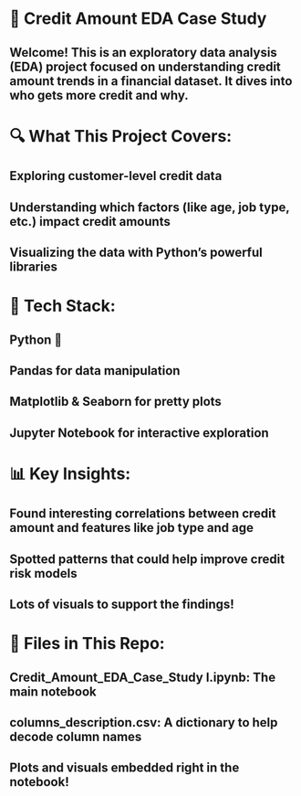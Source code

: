 # 🏦 Credit Amount EDA Case Study
## Welcome! This is an exploratory data analysis (EDA) project focused on understanding credit amount trends in a financial dataset. It dives into who gets more credit and why.

# 🔍 What This Project Covers:
## Exploring customer-level credit data
## Understanding which factors (like age, job type, etc.) impact credit amounts
## Visualizing the data with Python’s powerful libraries

# 🧰 Tech Stack:
## Python 🐍
## Pandas for data manipulation
## Matplotlib & Seaborn for pretty plots
## Jupyter Notebook for interactive exploration

# 📊 Key Insights:
## Found interesting correlations between credit amount and features like job type and age
## Spotted patterns that could help improve credit risk models
## Lots of visuals to support the findings!

# 📁 Files in This Repo:
## Credit_Amount_EDA_Case_Study I.ipynb: The main notebook
## columns_description.csv: A dictionary to help decode column names
## Plots and visuals embedded right in the notebook!
